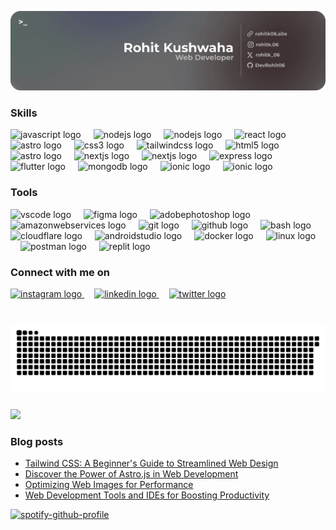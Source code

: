 ![Rohit Kushwaha](https://github.com/DevRohit06/DevRohit06/blob/main/Rohit-Kushwaha.png?raw=true)


### Skills
<div align="left">
  <img src="https://skillicons.dev/icons?i=js" height="30" alt="javascript logo"  />
  <img width="12"  />
  <img src="https://skillicons.dev/icons?i=nodejs" height="30" alt="nodejs logo"  />
  <img width="12"  />
  <img src="https://skillicons.dev/icons?i=py" height="30" alt="nodejs logo"  />
  <img width="12"  />
  <img src="https://skillicons.dev/icons?i=react" height="30" alt="react logo"  />
  <img width="12"  />
  <img src="https://skillicons.dev/icons?i=redux" height="30" alt="astro logo"  />
  <img width="12"  />
  <img src="https://skillicons.dev/icons?i=css" height="30" alt="css3 logo"  />
  <img width="12"  />
  <img src="https://skillicons.dev/icons?i=tailwind" height="30" alt="tailwindcss logo"  />
  <img width="12"  />
  <img src="https://skillicons.dev/icons?i=html" height="30" alt="html5 logo"  />
  <img width="12"  />
  <img src="https://skillicons.dev/icons?i=astro" height="30" alt="astro logo"  />
  <img width="12"  />
  <img src="https://skillicons.dev/icons?i=nextjs" height="30" alt="nextjs logo"  />
  <img width="12"  />
  <img src="https://skillicons.dev/icons?i=svelte" height="30" alt="nextjs logo"  />
  <img width="12"  />
  <img src="https://skillicons.dev/icons?i=express" height="30" alt="express logo"  />
  <img width="12"  />
  <img src="https://skillicons.dev/icons?i=flutter" height="30" alt="flutter logo"  />
  <img width="12"  />
  <img src="https://skillicons.dev/icons?i=mongodb" height="30" alt="mongodb logo"  />
  <img width="12"  />
  <img src="https://cdn.simpleicons.org/ionic/3880FF" height="30" alt="ionic logo"  />
   <img width="12"  />
  <img src="https://skillicons.dev/icons?i=firebase" height="30" alt="ionic logo"  />
</div>

###
### Tools
<div align="left">
  <img src="https://skillicons.dev/icons?i=vscode" height="30" alt="vscode logo"  />
  <img width="12"  />
  <img src="https://skillicons.dev/icons?i=figma" height="30" alt="figma logo"  />
  <img width="12"  />
  <img src="https://cdn.simpleicons.org/adobephotoshop/31A8FF" height="30" alt="adobephotoshop logo"  />
  <img width="12"  />
  <img src="https://skillicons.dev/icons?i=aws" height="30" alt="amazonwebservices logo"  />
  <img width="12"  />
  <img src="https://skillicons.dev/icons?i=git" height="30" alt="git logo"  />
  <img width="12"  />
  <img src="https://skillicons.dev/icons?i=github" height="30" alt="github logo"  />
  <img width="12"  />
  <img src="https://skillicons.dev/icons?i=bash" height="30" alt="bash logo"  />
  <img width="12"  />
  <img src="https://skillicons.dev/icons?i=cloudflare" height="30" alt="cloudflare logo"  />
  <img width="12"  />
  <img src="https://skillicons.dev/icons?i=androidstudio" height="30" alt="androidstudio logo"  />
  <img width="12"  />
  <img src="https://skillicons.dev/icons?i=docker" height="30" alt="docker logo"  />
  <img width="12"  />
  <img src="https://skillicons.dev/icons?i=linux" height="30" alt="linux logo"  />
  <img width="12"  />
  <img src="https://skillicons.dev/icons?i=postman" height="30" alt="postman logo"  />
  <img width="12"  />
  <img src="https://skillicons.dev/icons?i=replit" height="30" alt="replit logo"  />
</div>

###
### Connect with me  on
<div align="left">
  <a href="https://www.instagram.com/rohitk.06" target="_blank">
  <img src="https://skillicons.dev/icons?i=instagram" height="30" alt="instagram logo"  />
  </a>
  <img width="12"  />
  <a href="https://www.linkedin.com/in/rohit-kushwaha-339978209/" target="_blank">
  <img src="https://skillicons.dev/icons?i=linkedin" height="30" alt="linkedin logo"  />
  </a>
  <img width="12"  />
  <a href="https://twitter.com/rohitk_06" target="_blank">
  <img src="https://skillicons.dev/icons?i=twitter" height="30" alt="twitter logo"  />
  </a>
</div>

###



###

<br clear="both">

<picture>
  <source media="(prefers-color-scheme: dark)" srcset="https://raw.githubusercontent.com/devrohit06/devrohit06/output/github-snake-dark.svg" />
  <source media="(prefers-color-scheme: light)" srcset="https://raw.githubusercontent.com/devrohit06/devrohit06/output/github-snake.svg" />
  <img alt="github-snake" src="https://raw.githubusercontent.com/devrohit06/devrohit06/output/github-snake.svg" />
</picture>

###

[![](https://visitcount.itsvg.in/api?id=DevRohit06&label=Profile%20Views&color=12&pretty=false)](https://visitcount.itsvg.in)

###

### Blog posts
<!-- BLOG-POST-LIST:START -->
- [Tailwind CSS: A Beginner&#39;s Guide to Streamlined Web Design](https://www.rohitk06.site/blog/tailwind-css-beginners-guide/)
- [Discover the Power of Astro.js in Web Development](https://www.rohitk06.site/blog/about-astro/)
- [Optimizing Web Images for Performance](https://www.rohitk06.site/blog/optimizing-web-images/)
- [Web Development Tools and IDEs for Boosting Productivity](https://www.rohitk06.site/blog/web-development-tools-and-ide/)
<!-- BLOG-POST-LIST:END -->

[![spotify-github-profile](https://spotify-github-profile.vercel.app/api/view.svg?uid=zcqs1v7pjdvrovtew0rqklkz8&cover_image=true&theme=natemoo-re&show_offline=true&background_color=121212&interchange=false&bar_color=53b14f&bar_color_cover=true)]((https://spotify-github-profile.vercel.app/api/view?uid=zcqs1v7pjdvrovtew0rqklkz8&redirect=true))
###
